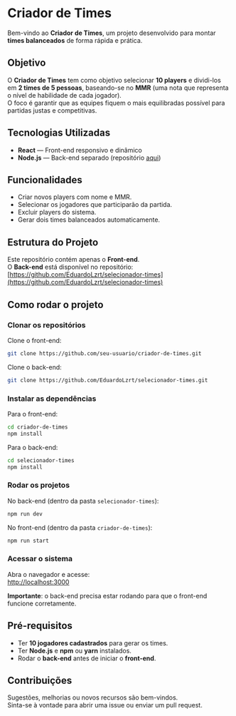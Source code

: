 # Criador de Times

Bem-vindo ao **Criador de Times**, um projeto desenvolvido para montar **times balanceados** de forma rápida e prática.

## Objetivo

O **Criador de Times** tem como objetivo selecionar **10 players** e dividi-los em **2 times de 5 pessoas**, baseando-se no **MMR** (uma nota que representa o nível de habilidade de cada jogador).  
O foco é garantir que as equipes fiquem o mais equilibradas possível para partidas justas e competitivas.

## Tecnologias Utilizadas

- **React** — Front-end responsivo e dinâmico
- **Node.js** — Back-end separado (repositório [aqui](https://github.com/EduardoLzrt/selecionador-times))

## Funcionalidades

- Criar novos players com nome e MMR.
- Selecionar os jogadores que participarão da partida.
- Excluir players do sistema.
- Gerar dois times balanceados automaticamente.

## Estrutura do Projeto

Este repositório contém apenas o **Front-end**.  
O **Back-end** está disponível no repositório:  
[https://github.com/EduardoLzrt/selecionador-times](https://github.com/EduardoLzrt/selecionador-times)

## Como rodar o projeto

### Clonar os repositórios

Clone o front-end:
```bash
git clone https://github.com/seu-usuario/criador-de-times.git
```

Clone o back-end:
```bash
git clone https://github.com/EduardoLzrt/selecionador-times.git
```

### Instalar as dependências

Para o front-end:
```bash
cd criador-de-times
npm install
```

Para o back-end:
```bash
cd selecionador-times
npm install
```

### Rodar os projetos

No back-end (dentro da pasta `selecionador-times`):
```bash
npm run dev
```

No front-end (dentro da pasta `criador-de-times`):
```bash
npm run start
```

### Acessar o sistema

Abra o navegador e acesse:  
[http://localhost:3000](http://localhost:3000)

**Importante**: o back-end precisa estar rodando para que o front-end funcione corretamente.

## Pré-requisitos

- Ter **10 jogadores cadastrados** para gerar os times.
- Ter **Node.js** e **npm** ou **yarn** instalados.
- Rodar o **back-end** antes de iniciar o **front-end**.

## Contribuições

Sugestões, melhorias ou novos recursos são bem-vindos.  
Sinta-se à vontade para abrir uma issue ou enviar um pull request.



